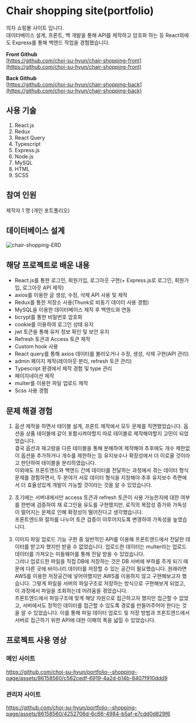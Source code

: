 # Chair shopping site(portfolio)
의자 쇼핑몰 사이트 입니다.<br>
데이터베이스 설계, 프론트, 백 개발을 통해 API를 제작하고 암호화 하는 등 React외에도 Express를 통해 백엔드 작업을 경험했습니다.
  
**Front Github**  
[https://github.com/choi-su-hyun/chair-shopping-front](https://github.com/choi-su-hyun/chair-shopping-front)
  
**Back Github**  
[https://github.com/choi-su-hyun/chair-shopping-back](https://github.com/choi-su-hyun/chair-shopping-back)

## 사용 기술
1. React.js
2. Redux
3. React Query
4. Typescript
5. Express.js
6. Node.js
7. MySQL
8. HTML
9. SCSS
    
## 참여 인원
제작자 1 명 (개인 포트폴리오)

## 데이터베이스 설계
![chair-shopping-ERD](https://github.com/choi-su-hyun/portfolio--shopping-page/assets/86158560/bb124ce3-5363-4074-9c91-7da1f0a72633)

## 해당 프로젝트로 배운 내용
- React.js를 통한 로그인, 회원가입, 로그아웃 구현(+ Express.js로 로그인, 회원가입, 로그아웃 API 제작)
- axios를 이용한 글 생성, 수정, 삭제 API 사용 및 제작
- Redux를 통한 저장소 사용(Thunk로 비동기 데이터 사용 경험)
- MySQL을 이용한 데이터베이스 제작 후 백엔드와 연동
- bcrypt를 통한 비밀번호 암호화
- cookie를 이용하여 로그인 상태 유지
- jwt 토큰을 통해 유저 정보 확인 및 보안 유지
- Refresh 토큰과 Access 토큰 제작
- Custom hook 사용
- React query를 통해 axios 데이터를 불러오거나 수정, 생성, 삭제 구현(API 관리)
- admin 페이지 제작(레이아웃 분리, refresh 토큰 관리)
- Typescript 환경에서 제작 경험 및 type 관리
- 페이지네이션 제작
- multer를 이용한 파일 업로드 제작
- Scss 사용 경험

## 문제 해결 경험
1. 옵션 제작을 하면서 테이블 설계, 프론트 제작에서 모두 문제를 직면했었습니다. 옵션을 상품 테이블에 같이 포함시켜야할지 따로 테이블로 제작해야할지 고민이 되었었습니다.<br>
결국 옵션과 재고량을 다른 테이블을 통해 분해하여 제작해야 추후에도 개수 제한없이 옵션을 추가하거나 개수를 제한하는 등 유지보수나 확장성에서 더 이로울 것이라고 판단하여 테이블을 분리하였습니다.<br>
이외에도 프론트엔드와 백엔드 간에 데이터를 전달하는 과정에서 겪는 데이터 형식 문제를 경험하면서, 두 분야가 서로 데이터 형식을 지정해야 추후 유지보수 측면에서 더 효율성있게 개발이 가능할 것이라는 것을 알 수 있었습니다.<br>

2. 초기에는 서버내에서만 access 토큰과 refresh 토큰이 사용 가능한지에 대한 여부를 한번에 검증하여 재 로그인을 유도를 구현했지만, 로직의 복잡성 증가와 가독성이 떨어지는 문제로 인해 확장성이 떨어진다고 생각했습니다.<br>
프론트엔드와 절차를 나누어 토큰 검증이 이루어지도록 변경하여 가독성을 높였습니다.

3. 이미지 파일 업로드 기능 구현 중 일반적인 API를 이용해 프론트엔드에서 전달한 데이터를 받고자 했지만 받을 수 없었습니다. 업로드한 데이터는 multer라는 업로드 데이터를 가져오는 미들웨어를 통해 전달 받을 수 있었습니다.<br>
그러나 업로드한 파일을 직접 DB에 저장하는 것은 DB 서버에 부하를 주게 되기 때문에 다른 곳에 바이너리 데이터를 저장할 수 있는 공간이 필요했습니다. 원래라면 AWS를 이용한 저장공간에 넣어야했지만 AWS를 이용하지 않고 구현해보고자 했습니다. 그렇게 파일을 서버의 파일구조로 저장하는 방식으로 구현해보게 되었고, 이 과정에서 파일을 조회하는데 어려움을 겪었습니다.<br>
프론트엔드에서 파일구조에 맞게 해당 자원으로 접근하고자 했지만 접근할 수 없었고, 서버에서도 정적인 데이터를 접근할 수 있도록 경로를 만들어주어야 한다는 것을 알 수 있었습니다. 이를 통해 파일 데이터 업로드 및 저장 방법과 프론트엔드에서 서버로 접근하기 위한 API에 대한 이해의 폭을 넓힐 수 있었습니다.
    
## 프로젝트 사용 영상
### 메인 사이트
https://github.com/choi-su-hyun/portfolio--shopping-page/assets/86158560/c562cedf-6919-4a2d-b14b-6407f910ddd9

### 관리자 사이트
https://github.com/choi-su-hyun/portfolio--shopping-page/assets/86158560/4252706d-6c66-4984-b5af-e7cdd0d829f6
